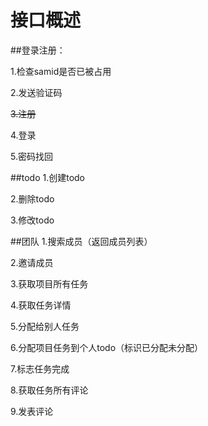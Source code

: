 # 接口概述

##登录注册：

1.检查samid是否已被占用

2.发送验证码

<del>3.注册

4.登录

5.密码找回

##todo
1.创建todo

2.删除todo

3.修改todo

##团队
1.搜索成员（返回成员列表）

2.邀请成员

3.获取项目所有任务

4.获取任务详情

5.分配给别人任务

6.分配项目任务到个人todo（标识已分配未分配）

7.标志任务完成

8.获取任务所有评论

9.发表评论

